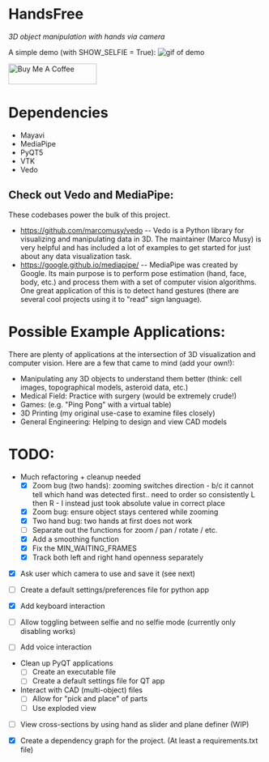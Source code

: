 # HandsFree
*3D object manipulation with hands via camera*

A simple demo (with SHOW_SELFIE = True):
![gif of demo](HandsFree-demo.gif)

<a href="https://www.buymeacoffee.com/jadamczyk" target="_blank"><img src="https://cdn.buymeacoffee.com/buttons/default-orange.png" alt="Buy Me A Coffee" height="41" width="174"></a>


# Dependencies
- Mayavi
- MediaPipe
- PyQT5
- VTK
- Vedo

## Check out Vedo and MediaPipe:
These codebases power the bulk of this project.
- https://github.com/marcomusy/vedo
-- Vedo is a Python library for visualizing and manipulating data in 3D. The maintainer (Marco Musy) is very helpful and has included a lot of examples to get started for just about any data visualization task.
- https://google.github.io/mediapipe/
-- MediaPipe was created by Google. Its main purpose is to perform pose estimation (hand, face, body, etc.) and process them with a set of computer vision algorithms. One great application of this is to detect hand gestures (there are several cool projects using it to "read" sign language).


# Possible Example Applications:
There are plenty of applications at the intersection of 3D visualization and computer vision. Here are a few that came to mind (add your own!):
- Manipulating any 3D objects to understand them better (think: cell images, topographical models, asteroid data, etc.)
- Medical Field: Practice with surgery (would be extremely crude!)
- Games: (e.g. "Ping Pong" with a virtual table)
- 3D Printing (my original use-case to examine files closely)
- General Engineering: Helping to design and view CAD models


# TODO:
- Much refactoring + cleanup needed
    - [x] Zoom bug (two hands): zooming switches direction - b/c it cannot tell which hand was detected first.. need to order so consistently L then R - I instead just took absolute value in correct place
    - [x] Zoom bug: ensure object stays centered while zooming
    - [x] Two hand bug: two hands at first does not work
    - [ ] Separate out the functions for zoom / pan / rotate / etc.
    - [x] Add a smoothing function
    - [x] Fix the MIN_WAITING_FRAMES
    - [x] Track both left and right hand openness separately
- [x] Ask user which camera to use and save it (see next)
- [ ] Create a default settings/preferences file for python app

- [x] Add keyboard interaction
- [ ] Allow toggling between selfie and no selfie mode (currently only disabling works)
- [ ] Add voice interaction
- Clean up PyQT applications
    - [ ] Create an executable file
    - [ ] Create a default settings file for QT app
- Interact with CAD (multi-object) files
    - [ ] Allow for "pick and place" of parts
    - [ ] Use exploded view
- [ ] View cross-sections by using hand as slider and plane definer (WIP)

- [x] Create a dependency graph for the project. (At least a requirements.txt file)
